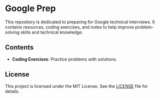 # Google Prep

This repository is dedicated to preparing for Google technical interviews. It contains resources, coding exercises, and notes to help improve problem-solving skills and technical knowledge.

## Contents

- **Coding Exercises**: Practice problems with solutions.

## License

This project is licensed under the MIT License. See the [LICENSE](LICENSE) file for details.